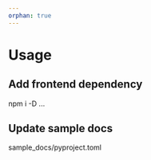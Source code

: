 ```yaml
---
orphan: true
---
```


# Usage

## Add frontend dependency

npm i -D ...

## Update sample docs

sample_docs/pyproject.toml
